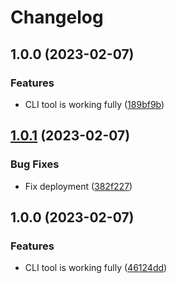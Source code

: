 # Changelog

## 1.0.0 (2023-02-07)


### Features

* CLI tool is working fully ([189bf9b](https://github.com/RickCoxDev/exobrain-util/commit/189bf9b5409a4c622e69fdc6ddd83de6ab0be339))

## [1.0.1](https://github.com/RickCoxDev/exobrain-util/compare/v1.0.0...v1.0.1) (2023-02-07)


### Bug Fixes

* Fix deployment ([382f227](https://github.com/RickCoxDev/exobrain-util/commit/382f22773afe5b29a195295b0365ce4d8563bfb1))

## 1.0.0 (2023-02-07)


### Features

* CLI tool is working fully ([46124dd](https://github.com/RickCoxDev/exobrain-util/commit/46124dd220e22bab5a8e8349fedc116df57c3433))
